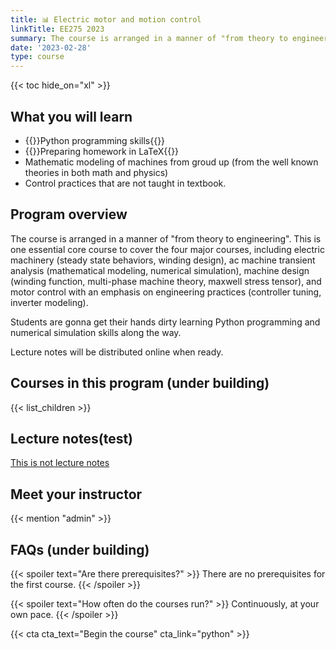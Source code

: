 ```yaml
---
title: 📊 Electric motor and motion control
linkTitle: EE275 2023
summary: The course is arranged in a manner of "from theory to engineering". This is one essential core course to cover the four major courses, including electric machinery (steady state behaviors, winding design), ac machine transient analysis (mathematical modeling, numerical simulation), machine design (winding function, multi-phase machine theory, maxwell stress tensor), and motor control with an emphasis on engineering practices (controller tuning, inverter modeling). Lecture notes will be distributed online when ready.
date: '2023-02-28'
type: course
---
```




{{< toc hide_on="xl" >}}

## What you will learn

- {{<hl>}}Python programming skills{{</hl>}}
- {{<hl>}}Preparing homework in LaTeX{{</hl>}}
- Mathematic modeling of machines from groud up (from the well known theories in both math and physics)
- Control practices that are not taught in textbook.

## Program overview

The course is arranged in a manner of "from theory to engineering". This is one essential core course to cover the four major courses, including electric machinery (steady state behaviors, winding design), ac machine transient analysis (mathematical modeling, numerical simulation), machine design (winding function, multi-phase machine theory, maxwell stress tensor), and motor control with an emphasis on engineering practices (controller tuning, inverter modeling). 

Students are gonna get their hands dirty learning Python programming and numerical simulation skills along the way.

Lecture notes will be distributed online when ready.

## Courses in this program **(under building)**

{{< list_children >}}

## Lecture notes(test)

[This is not lecture notes](wily1.pdf)

## Meet your instructor

{{< mention "admin" >}}

## FAQs **(under building)**

{{< spoiler text="Are there prerequisites?" >}}
There are no prerequisites for the first course.
{{< /spoiler >}}

{{< spoiler text="How often do the courses run?" >}}
Continuously, at your own pace.
{{< /spoiler >}}

{{< cta cta_text="Begin the course" cta_link="python" >}}
